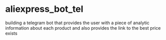 # aliexpress_bot_tel
building a telegram bot that provides the user with a piece of analytic information about each product and also provides the link to the best price exists  
